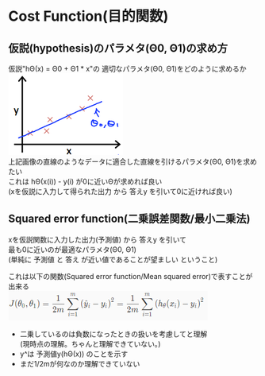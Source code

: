# Cost Function(目的関数)
## 仮説(hypothesis)のパラメタ(Θ0, Θ1)の求め方
仮説"hΘ(x) = Θ0 + Θ1 * x"の  適切なパラメタ(Θ0, Θ1)をどのように求めるか  
<img src="../../img/01_05_cost_function.png">  
上記画像の直線のようなデータに適合した直線を引けるパラメタ(Θ0, Θ1)を求めたい  
これは hΘ(x(i)) - y(i) が0に近いΘが求めれば良い  
(xを仮説に入力して得られた出力 から 答えy を引いて0に近ければ良い)  

## Squared error function(二乗誤差関数/最小二乗法)
xを仮説関数に入力した出力(予測値) から 答えy を引いて  
最も0に近いのが最適なパラメタ(Θ0, Θ1)  
(単純に 予測値 と 答え が近い値であることが望ましい ということ)  

これは以下の関数(Squared error function/Mean squared error)で表すことが出来る  
<img src="../../img/01_05_cost_function_formula.png">  
* 二乗しているのは負数になったときの扱いを考慮してと理解  
  (現時点の理解。ちゃんと理解できていない。)  
* y^は 予測値y(hΘ(x)) のことを示す  
* まだ1/2mが何なのか理解できていない  
